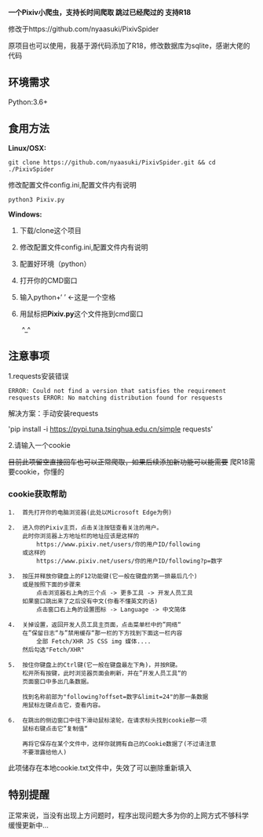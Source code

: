 **一个Pixiv小爬虫，支持长时间爬取 跳过已经爬过的 支持R18**

修改于https://github.com/nyaasuki/PixivSpider

原项目也可以使用，我基于源代码添加了R18，修改数据库为sqlite，感谢大佬的代码


## 环境需求

Python:3.6+

## 食用方法

**Linux/OSX:**

```shell
git clone https://github.com/nyaasuki/PixivSpider.git && cd ./PixivSpider
```

修改配置文件config.ini,配置文件内有说明
 
```shell
python3 Pixiv.py
```

**Windows:**

1. 下载/clone这个项目

2. 修改配置文件config.ini,配置文件内有说明

3. 配置好环境（python）

4. 打开你的CMD窗口

5. 输入python+‘ ’    ←这是一个空格

6. 用鼠标把**Pixiv.py**这个文件拖到cmd窗口

   ​	^_^

## 注意事项

1.requests安装错误

`ERROR: Could not find a version that satisfies the requirement resquests
ERROR: No matching distribution found for resquests`

解决方案：手动安装requests

'pip install -i https://pypi.tuna.tsinghua.edu.cn/simple requests'

2.请输入一个cookie

~~目前此项留空直接回车也可以正常爬取，如果后续添加新功能可以能需要~~ 爬R18需要cookie，你懂的

### cookie获取帮助
```
1.  首先打开你的电脑浏览器(此处以Microsoft Edge为例)

2.  进入你的Pixiv主页，点击关注按钮查看关注的用户。
    此时你浏览器上方地址栏的地址应该是这样的
        https://www.pixiv.net/users/你的用户ID/following
    或这样的
        https://www.pixiv.net/users/你的用户ID/following?p=数字

3.  按压并释放你键盘上的F12功能键(它一般在键盘的第一排最后几个)
    或是按照下面的步骤来
        点击浏览器右上角的三个点 -> 更多工具 -> 开发人员工具
    如果窗口跳出来了之后没有中文(你看不懂英文的话)
        点击窗口右上角的设置图标 -> Language -> 中文简体

4.  关掉设置，返回开发人员工具主页面，点击菜单栏中的”网络“
    在”保留日志“与”禁用缓存“那一栏的下方找到下面这一栏内容
        全部 Fetch/XHR JS CSS img 媒体....
    然后勾选"Fetch/XHR"

5.  按住你键盘上的Ctrl键(它一般在键盘最左下角)，并按R键。
    松开所有按键，此时浏览器页面会刷新，并在”开发人员工具“的
    页面窗口中多出几条数据。

    找到名称前部为"following?offset=数字&limit=24"的那一条数据
    用鼠标左键点击它，查看内容。

6.  在跳出的侧边窗口中往下滑动鼠标滚轮，在请求标头找到cookie那一项
    鼠标右键点击它”复制值“

    再将它保存在某个文件中，这样你就拥有自己的Cookie数据了(不过请注意
    不要泄露给他人)
```

此项储存在本地cookie.txt文件中，失效了可以删除重新填入

## 特别提醒

正常来说，当没有出现上方问题时，程序出现问题大多为你的上网方式不够科学
缓慢更新中...

